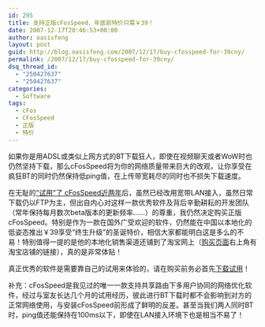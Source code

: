 ```yaml
---
id: 295
title: 支持正版cFosSpeed，年底前特价只需￥39！
date: 2007-12-17T20:46:53+00:00
author: oasisfeng
layout: post
guid: http://blog.oasisfeng.com/2007/12/17/buy-cfosspeed-for-39cny/
permalink: /2007/12/17/buy-cfosspeed-for-39cny/
dsq_thread_id:
  - "250427637"
  - "250427637"
categories:
  - Software
tags:
  - cFos
  - CFosSpeed
  - 正版
  - 特价
---
```

如果你是用ADSL或类似上网方式的BT下载狂人，即使在视频聊天或者WoW时也仍然坚持下载，那么cFosSpeed将为你的网络质量带来巨大的改观，让你享受在疯狂BT的同时仍然保持低ping值，在上传带宽耗尽的同时也不损失下载速度。

在无耻的<a href="http://blog.oasisfeng.com/2006/02/16/cfosspeed-impression/" target="_blank">“试用”了 cFosSpeed近两年</a>后，虽然已经改用宽带LAN接入，虽然日常下载仍以FTP为主，但出自内心对这样一款优秀软件及背后辛勤耕耘的开发团队（常年保持每月数次beta版本的更新频率……）的尊重，我仍然决定购买正版cFosSpeed。特别是作为一款在国外广受欢迎的软件，仍然能在中国以本地化的低姿态推出￥39享受“终生升级”的圣诞特价，相信大家都能明白这是多么的不易！特别值得一提的是他的本地化销售渠道还铺到了淘宝网上（<a href="https://www.cfos.de/order/speedn_cn.htm" target="_blank">购买页面</a>右上角有淘宝店铺的链接），真的是非常体贴！

真正优秀的软件是需要靠自己的试用来体验的，请在购买前务必首先<a href="http://www.cfos.de/download/download_cn.htm" target="_blank">下载试用</a>！

补充：cFosSpeed是我见过的唯一一款支持共享路由下多用户协同的网络优化软件，经过与室友长达几个月的试用经历，彼此进行BT下载时都不会影响到对方的正常网络使用，与安装cFosSpeed前形成了鲜明的反差。甚至当我们两人同时BT时，ping值还能保持在100ms以下，即使在LAN接入环境下也是相当不易了！